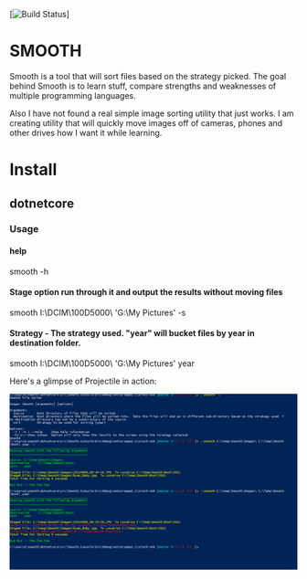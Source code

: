 

[![Build Status](https://travis-ci.org/jbrach/smooth.svg?branch=master)]

# SMOOTH

Smooth is a tool that will sort files based on the strategy picked. 
The goal behind Smooth is to learn stuff, compare strengths and weaknesses of multiple programming languages.

Also I have not found a real simple image sorting utility that just works.  I am creating utility that will quickly move images off of cameras, phones and other drives how I want it while learning.

# Install

##  dotnetcore

### Usage

#### help
smooth -h

#### Stage option run through it and output the results without moving files
smooth I:\DCIM\100D5000\ 'G:\My Pictures\' -s

####  Strategy - The strategy used.  "year" will bucket files by year in destination folder.
smooth I:\DCIM\100D5000\ 'G:\My Pictures\' year

Here's a glimpse of Projectile in action:

![smooth Screenshot](Media/smoothconsole_core.png)